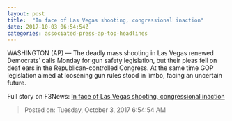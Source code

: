 ```yaml
---
layout: post
title:  "In face of Las Vegas shooting, congressional inaction"
date: 2017-10-03 06:54:54Z
categories: associated-press-ap-top-headlines
---
```


WASHINGTON (AP) — The deadly mass shooting in Las Vegas renewed Democrats' calls Monday for gun safety legislation, but their pleas fell on deaf ears in the Republican-controlled Congress. At the same time GOP legislation aimed at loosening gun rules stood in limbo, facing an uncertain future.


Full story on F3News: [In face of Las Vegas shooting, congressional inaction](http://www.f3nws.com/n/2ajzrC)

> Posted on: Tuesday, October 3, 2017 6:54:54 AM
